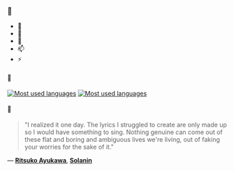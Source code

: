 ### 👋

- 🔭
- 🌱
- 💬
- 📫
- ⚡

#### 🧏

[![Most used languages](https://github-readme-stats-aynah.vercel.app/api/top-langs/?username=aynh&theme=solarized-dark&langs_count=6&layout=compact&hide_title=true)](https://github.com/anuraghazra/github-readme-stats#gh-dark-mode-only)
[![Most used languages](https://github-readme-stats-aynah.vercel.app/api/top-langs/?username=aynh&theme=solarized-light&langs_count=6&layout=compact&hide_title=true)](https://github.com/anuraghazra/github-readme-stats#gh-light-mode-only)

#### 💬

> "I realized it one day. The lyrics I struggled to create are only made up so I would have something to sing. Nothing genuine can come out of these flat and boring and ambiguous lives we're living, out of faking your worries for the sake of it."

&mdash; [**Ritsuko Ayukawa**](https://myanimelist.net/character.php?q=Ritsuko%20Ayukawa&cat=character), [**Solanin**](https://myanimelist.net/search/all?q=Solanin&cat=all)
